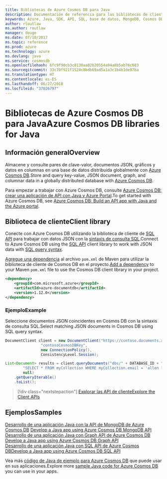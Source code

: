 ```yaml
---
title: Bibliotecas de Azure Cosmos DB para Java
description: Documentación de referencia para las bibliotecas de cliente de Java para Azure Cosmos DB
keywords: Azure, Java, SDK, API, SQL, base de datos, MongoDB, Cosmos DB, NoSQL
author: rloutlaw
ms.author: routlaw
manager: douge
ms.date: 07/10/2017
ms.topic: reference
ms.prod: azure
ms.technology: azure
ms.devlang: java
ms.service: cosmosdb
ms.openlocfilehash: 6fc9f90cb3c8130aa82b20554a94a8b5ab78c083
ms.sourcegitcommit: 33c70f921f1524c8bdb69ad5a1a3c1b4b1de97ba
ms.translationtype: HT
ms.contentlocale: es-ES
ms.lasthandoff: 06/27/2018
ms.locfileid: "37026797"
---
```

# <a name="azure-cosmos-db-libraries-for-java"></a><span data-ttu-id="3f60d-104">Bibliotecas de Azure Cosmos DB para Java</span><span class="sxs-lookup"><span data-stu-id="3f60d-104">Azure Cosmos DB libraries for Java</span></span>

## <a name="overview"></a><span data-ttu-id="3f60d-105">Información general</span><span class="sxs-lookup"><span data-stu-id="3f60d-105">Overview</span></span>

<span data-ttu-id="3f60d-106">Almacene y consulte pares de clave-valor, documentos JSON, gráficos y datos en columnas en una base de datos distribuida globalmente con [Azure Cosmos DB](/azure/cosmos-db/introduction).</span><span class="sxs-lookup"><span data-stu-id="3f60d-106">Store and query key-value, JSON document, graph, and columnar data in a globally distributed database with [Azure Cosmos DB](/azure/cosmos-db/introduction).</span></span>

<span data-ttu-id="3f60d-107">Para empezar a trabajar con Azure Cosmos DB, consulte [Azure Cosmos DB: crear una aplicación de API con Java y Azure Portal](/azure/cosmos-db/create-sql-api-java).</span><span class="sxs-lookup"><span data-stu-id="3f60d-107">To get started with Azure Cosmos DB, see [Azure Cosmos DB: Build an API app with Java and the Azure portal](/azure/cosmos-db/create-sql-api-java).</span></span>

## <a name="client-library"></a><span data-ttu-id="3f60d-108">Biblioteca de cliente</span><span class="sxs-lookup"><span data-stu-id="3f60d-108">Client library</span></span>

<span data-ttu-id="3f60d-109">Conecte con Azure Cosmos DB utilizando la biblioteca de cliente de [SQL API](/azure/cosmos-db/sql-api-introduction) para trabajar con datos JSON con la [sintaxis de consulta SQL](/azure/cosmos-db/sql-api-sql-query).</span><span class="sxs-lookup"><span data-stu-id="3f60d-109">Connect to Azure Cosmos DB using the [SQL API](/azure/cosmos-db/sql-api-introduction) client library to work with JSON data with [SQL query syntax](/azure/cosmos-db/sql-api-sql-query).</span></span>

<span data-ttu-id="3f60d-110">[Agregue una dependencia](https://maven.apache.org/guides/getting-started/index.html#How_do_I_use_external_dependencies) al archivo `pom.xml` de Maven para utilizar la biblioteca de cliente de Cosmos DB en el proyecto.</span><span class="sxs-lookup"><span data-stu-id="3f60d-110">[Add a dependency](https://maven.apache.org/guides/getting-started/index.html#How_do_I_use_external_dependencies) to your Maven `pom.xml` file to use the Cosmos DB client library in your project.</span></span>

```XML
<dependency>
    <groupId>com.microsoft.azure</groupId>
    <artifactId>azure-documentdb</artifactId>
    <version>1.12.0</version>
</dependency>
```

### <a name="example"></a><span data-ttu-id="3f60d-111">Ejemplo</span><span class="sxs-lookup"><span data-stu-id="3f60d-111">Example</span></span>

<span data-ttu-id="3f60d-112">Seleccione documentos JSON coincidentes en Cosmos DB con la sintaxis de consulta SQL.</span><span class="sxs-lookup"><span data-stu-id="3f60d-112">Select matching JSON documents in Cosmos DB using SQL query syntax.</span></span>

```java
DocumentClient client = new DocumentClient("https://contoso.documents.azure.com:443",
                "contosoCosmosDBKey", 
                new ConnectionPolicy(),
                ConsistencyLevel.Session);

List<Document> results = client.queryDocuments("dbs/" + DATABASE_ID + "/colls/" + COLLECTION_ID,
        "SELECT * FROM myCollection WHERE myCollection.email = 'allen [at] contoso.com'",
        null)
    .getQueryIterable()
    .toList();

```

> [!div class="nextstepaction"]
> [<span data-ttu-id="3f60d-113">Explorar las API de cliente</span><span class="sxs-lookup"><span data-stu-id="3f60d-113">Explore the Client APIs</span></span>](/java/api/overview/azure/cosmosdb/client)


## <a name="samples"></a><span data-ttu-id="3f60d-114">Ejemplos</span><span class="sxs-lookup"><span data-stu-id="3f60d-114">Samples</span></span>

<span data-ttu-id="3f60d-115">[Desarrollo de una aplicación Java con la API de MongoDB de Azure Cosmos DB][2] </span><span class="sxs-lookup"><span data-stu-id="3f60d-115">[Develop a Java app using Azure Cosmos DB MongoDB API][2] </span></span>  
<span data-ttu-id="3f60d-116">[Desarrollo de una aplicación Java con Graph API de Azure Cosmos DB][3] </span><span class="sxs-lookup"><span data-stu-id="3f60d-116">[Develop a Java app using Azure Cosmos DB Graph API][3] </span></span>  
<span data-ttu-id="3f60d-117">[Desarrollo de una aplicación Java con SQL API de Azure Cosmos DB][4]</span><span class="sxs-lookup"><span data-stu-id="3f60d-117">[Develop a Java app using Azure Cosmos DB SQL API][4]</span></span>        

<span data-ttu-id="3f60d-118">Vea más [código de Java de ejemplo para Azure Cosmos DB](https://azure.microsoft.com/resources/samples/?platform=java&term=cosmos) que puede usar en sus aplicaciones.</span><span class="sxs-lookup"><span data-stu-id="3f60d-118">Explore more [sample Java code for Azure Cosmos DB](https://azure.microsoft.com/resources/samples/?platform=java&term=cosmos) you can use in your apps.</span></span>

[2]: https://github.com/Azure-Samples/azure-cosmos-db-mongodb-java-getting-started
[3]: https://github.com/Azure-Samples/azure-cosmos-db-graph-java-getting-started
[4]: https://github.com/Azure-Samples/azure-cosmos-db-documentdb-java-getting-started
